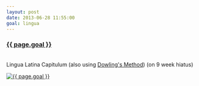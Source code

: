 ```yaml
---
layout: post
date: 2013-06-28 11:55:00
goal: lingua
---
```


<h3 class="graph-align goal-title">
    <a target="_blank" href="https://www.beeminder.com/beneills/goals/lingua">{{ page.goal }}</a>
</h3>

<br />
<div class="graph-align goal-text goal-description">
     Lingua Latina Capitulum (also using <a target="_blank" href="http://www.rci.rutgers.edu/~wcd/Latin.htm">Dowling's Method</a>) (on 9 week hiatus)
</div>

[![{{ page.goal }}](https://www.beeminder.com/beneills/goals/lingua/graph)](https://www.beeminder.com/beneills/goals/lingua)
